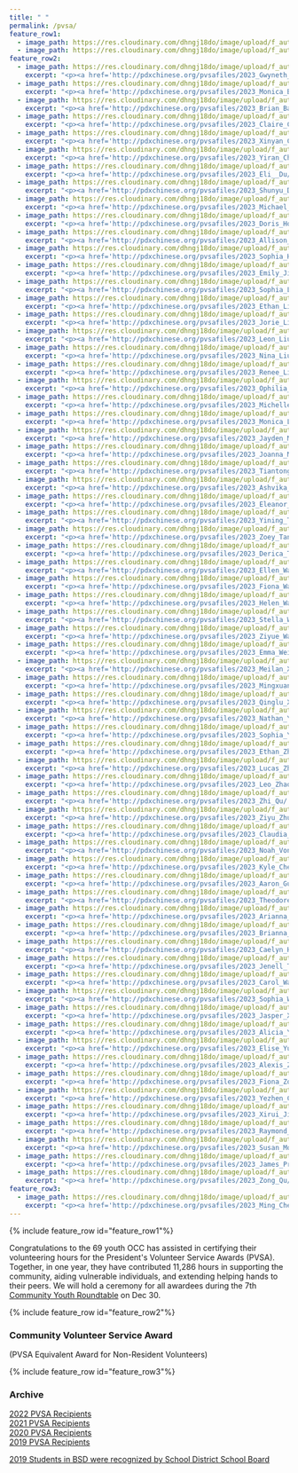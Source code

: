 ```yaml
---
title: " "
permalink: /pvsa/
feature_row1:
  - image_path: https://res.cloudinary.com/dhngj18do/image/upload/f_auto,q_auto/v1/images/activities/pvsa_logo
  - image_path: https://res.cloudinary.com/dhngj18do/image/upload/f_auto,q_auto/v1/images/activities/year_2023
feature_row2:
  - image_path: https://res.cloudinary.com/dhngj18do/image/upload/f_auto,q_auto/v1/images/pvsa/2023_Gwyneth_Bao
    excerpt: "<p><a href='http://pdxchinese.org/pvsafiles/2023_Gwyneth_Bao/'>Gwyneth Bao, Lincoln High School (Gold Award)</a></p>"
  - image_path: https://res.cloudinary.com/dhngj18do/image/upload/f_auto,q_auto/v1/images/pvsa/2023_Monica_Bao
    excerpt: "<p><a href='http://pdxchinese.org/pvsafiles/2023_Monica_Bao/'>Monica Bao, Beaverton Academy of Science and Engineering High School (Gold Award)</a></p>"
  - image_path: https://res.cloudinary.com/dhngj18do/image/upload/f_auto,q_auto/v1/images/pvsa/2023_Brian_Barker
    excerpt: "<p><a href='http://pdxchinese.org/pvsafiles/2023_Brian_Barker/'>Brian Barker, Sunset High School (Gold Award)</a></p>"
  - image_path: https://res.cloudinary.com/dhngj18do/image/upload/f_auto,q_auto/v1/images/pvsa/2023_Claire_Cao
    excerpt: "<p><a href='http://pdxchinese.org/pvsafiles/2023_Claire_Cao/'>Claire Cao, Jesuit High School (Gold Award)</a></p>"
  - image_path: https://res.cloudinary.com/dhngj18do/image/upload/f_auto,q_auto/v1/images/pvsa/2023_Xinyan_Chen
    excerpt: "<p><a href='http://pdxchinese.org/pvsafiles/2023_Xinyan_Chen/'>Xinyan Chen, Lake Oswego High School (Gold Award)</a></p>"
  - image_path: https://res.cloudinary.com/dhngj18do/image/upload/f_auto,q_auto/v1/images/pvsa/2023_Yiran_Chen
    excerpt: "<p><a href='http://pdxchinese.org/pvsafiles/2023_Yiran_Chen/'>Yiran Chen, Lincoln High School (Gold Award)</a></p>"
  - image_path: https://res.cloudinary.com/dhngj18do/image/upload/f_auto,q_auto/v1/images/pvsa/2023_Eli_Du
    excerpt: "<p><a href='http://pdxchinese.org/pvsafiles/2023_Eli__Du/'>Eli Du, Lakeridge High School (Gold Award)</a></p>"
  - image_path: https://res.cloudinary.com/dhngj18do/image/upload/f_auto,q_auto/v1/images/pvsa/2023_Shunyu_Du
    excerpt: "<p><a href='http://pdxchinese.org/pvsafiles/2023_Shunyu_Du/'>Shunyu Du, Westview High School (Gold Award)</a></p>"
  - image_path: https://res.cloudinary.com/dhngj18do/image/upload/f_auto,q_auto/v1/images/pvsa/2023_Michael_Fu
    excerpt: "<p><a href='http://pdxchinese.org/pvsafiles/2023_Michael_Fu/'>Michael Fu, Sunset High School (Gold Award)</a></p>"
  - image_path: https://res.cloudinary.com/dhngj18do/image/upload/f_auto,q_auto/v1/images/pvsa/2023_Doris_Hong
    excerpt: "<p><a href='http://pdxchinese.org/pvsafiles/2023_Doris_Hong/'>Doris Hong, Hope Chinese Charter School (Gold Award)</a></p>"
  - image_path: https://res.cloudinary.com/dhngj18do/image/upload/f_auto,q_auto/v1/images/pvsa/2023_Allison_Hu
    excerpt: "<p><a href='http://pdxchinese.org/pvsafiles/2023_Allison_Hu/'>Allison Hu, Lincoln High School (Gold Award)</a></p>"
  - image_path: https://res.cloudinary.com/dhngj18do/image/upload/f_auto,q_auto/v1/images/pvsa/2023_Sophia_Hu
    excerpt: "<p><a href='http://pdxchinese.org/pvsafiles/2023_Sophia_Hu/'>Sophia_Hu, Catlin Gabel School (Gold Award)</a></p>"
  - image_path: https://res.cloudinary.com/dhngj18do/image/upload/f_auto,q_auto/v1/images/pvsa/2023_Emily_Jiang
    excerpt: "<p><a href='http://pdxchinese.org/pvsafiles/2023_Emily_Jiang/'>Emily Jiang, Camas High School (Gold Award)</a></p>"
  - image_path: https://res.cloudinary.com/dhngj18do/image/upload/f_auto,q_auto/v1/images/pvsa/2023_Sophia_Lee
    excerpt: "<p><a href='http://pdxchinese.org/pvsafiles/2023_Sophia_Lee/'>Sophia Lee, Sunset High School (Gold Award)</a></p>"
  - image_path: https://res.cloudinary.com/dhngj18do/image/upload/f_auto,q_auto/v1/images/pvsa/2023_Ethan_Li
    excerpt: "<p><a href='http://pdxchinese.org/pvsafiles/2023_Ethan_Li/'>Ethan Li, Union High School (Gold Award)</a></p>"
  - image_path: https://res.cloudinary.com/dhngj18do/image/upload/f_auto,q_auto/v1/images/pvsa/2023_Jorie_Liang
    excerpt: "<p><a href='http://pdxchinese.org/pvsafiles/2023_Jorie_Liang/'>Jorie Liang, Catlin Gabel School (Gold Award)</a></p>"
  - image_path: https://res.cloudinary.com/dhngj18do/image/upload/f_auto,q_auto/v1/images/pvsa/2023_Leon_Liu
    excerpt: "<p><a href='http://pdxchinese.org/pvsafiles/2023_Leon_Liu/'>Leon Liu, Catlin Gabel School (Gold Award)</a></p>"
  - image_path: https://res.cloudinary.com/dhngj18do/image/upload/f_auto,q_auto/v1/images/pvsa/2023_Nina_Liu
    excerpt: "<p><a href='http://pdxchinese.org/pvsafiles/2023_Nina_Liu/'>Nina Liu, Westview High School (Gold Award)</a></p>"
  - image_path: https://res.cloudinary.com/dhngj18do/image/upload/f_auto,q_auto/v1/images/pvsa/2023_Renee_Liu
    excerpt: "<p><a href='http://pdxchinese.org/pvsafiles/2023_Renee_Liu/'>Renee Liu, Lake Oswego High School (Gold Award)</a></p>"
  - image_path: https://res.cloudinary.com/dhngj18do/image/upload/f_auto,q_auto/v1/images/pvsa/2023_Ophilia_Lu
    excerpt: "<p><a href='http://pdxchinese.org/pvsafiles/2023_Ophilia_Lu/'>Ophilia Lu, Lake Oswego High School (Gold Award)</a></p>"
  - image_path: https://res.cloudinary.com/dhngj18do/image/upload/f_auto,q_auto/v1/images/pvsa/2023_Michelle_Luo
    excerpt: "<p><a href='http://pdxchinese.org/pvsafiles/2023_Michelle_Luo/'>Michelle Luo, Sexton Elementary School (Gold Award)</a></p>"
  - image_path: https://res.cloudinary.com/dhngj18do/image/upload/f_auto,q_auto/v1/images/pvsa/2023_Monica_Luo
    excerpt: "<p><a href='http://pdxchinese.org/pvsafiles/2023_Monica_Luo/'>Monica Luo, International School of Beaverton (Gold Award)</a></p>"
  - image_path: https://res.cloudinary.com/dhngj18do/image/upload/f_auto,q_auto/v1/images/pvsa/2023_Jayden_Mei
    excerpt: "<p><a href='http://pdxchinese.org/pvsafiles/2023_Jayden_Mei/'>Jayden Mei, Westview High School (Gold Award)</a></p>"
  - image_path: https://res.cloudinary.com/dhngj18do/image/upload/f_auto,q_auto/v1/images/pvsa/2023_Joanna_Mei
    excerpt: "<p><a href='http://pdxchinese.org/pvsafiles/2023_Joanna_Mei/'>Joanna Mei, Sunset High School (Gold Award)</a></p>"
  - image_path: https://res.cloudinary.com/dhngj18do/image/upload/f_auto,q_auto/v1/images/pvsa/2023_Tiantong_Shang
    excerpt: "<p><a href='http://pdxchinese.org/pvsafiles/2023_Tiantong_Shang/'>Tiantong Shang, Oregon Episcopal School (Gold Award)</a></p>"
  - image_path: https://res.cloudinary.com/dhngj18do/image/upload/f_auto,q_auto/v1/images/pvsa/2023_Ashvika_Singhal
    excerpt: "<p><a href='http://pdxchinese.org/pvsafiles/2023_Ashvika_Singhal/'>Ashvika Singhal, Sunset High School (Gold Award)</a></p>"
  - image_path: https://res.cloudinary.com/dhngj18do/image/upload/f_auto,q_auto/v1/images/pvsa/2023_Eleanor_Song1
    excerpt: "<p><a href='http://pdxchinese.org/pvsafiles/2023_Eleanor_Song/'>Eleanor Song, Sunset High School (Gold Award)</a></p>"
  - image_path: https://res.cloudinary.com/dhngj18do/image/upload/f_auto,q_auto/v1/images/pvsa/2023_Yining_Tang
    excerpt: "<p><a href='http://pdxchinese.org/pvsafiles/2023_Yining_Tang/'>Yining Tang, Sunset High School (Gold Award)</a></p>"
  - image_path: https://res.cloudinary.com/dhngj18do/image/upload/f_auto,q_auto/v1/images/pvsa/2023_Zoey_Tang
    excerpt: "<p><a href='http://pdxchinese.org/pvsafiles/2023_Zoey_Tang/'>Zoey Tang, Westview High School (Gold Award)</a></p>"
  - image_path: https://res.cloudinary.com/dhngj18do/image/upload/f_auto,q_auto/v1/images/pvsa/2023_Derica_Theobald
    excerpt: "<p><a href='http://pdxchinese.org/pvsafiles/2023_Derica_Theobald/'>Derica Theobald, Whitford Middle School (Gold Award)</a></p>"
  - image_path: https://res.cloudinary.com/dhngj18do/image/upload/f_auto,q_auto/v1/images/pvsa/2023_Ellen_Wang
    excerpt: "<p><a href='http://pdxchinese.org/pvsafiles/2023_Ellen_Wang/'>Ellen Wang, Westview High School (Gold Award)</a></p>"
  - image_path: https://res.cloudinary.com/dhngj18do/image/upload/f_auto,q_auto/v1/images/pvsa/2023_Fiona_Wang
    excerpt: "<p><a href='http://pdxchinese.org/pvsafiles/2023_Fiona_Wang/'>Fiona Wang, Sunset High School (Gold Award)</a></p>"
  - image_path: https://res.cloudinary.com/dhngj18do/image/upload/f_auto,q_auto/v1/images/pvsa/2023_Helen_Wang
    excerpt: "<p><a href='http://pdxchinese.org/pvsafiles/2023_Helen_Wang/'>Helen Wang, Sunset High School (Gold Award)</a></p>"
  - image_path: https://res.cloudinary.com/dhngj18do/image/upload/f_auto,q_auto/v1/images/pvsa/2022_Stella_Wang
    excerpt: "<p><a href='http://pdxchinese.org/pvsafiles/2023_Stella_Wang/'>Stella Wang, Jesuit High School (Gold Award)</a></p>"
  - image_path: https://res.cloudinary.com/dhngj18do/image/upload/f_auto,q_auto/v1/images/pvsa/2023_Ziyue_Wang
    excerpt: "<p><a href='http://pdxchinese.org/pvsafiles/2023_Ziyue_Wang/'>Ziyue Wang, Lincoln High School (Gold Award)</a></p>"
  - image_path: https://res.cloudinary.com/dhngj18do/image/upload/f_auto,q_auto/v1/images/pvsa/2023_Emma_Wei
    excerpt: "<p><a href='http://pdxchinese.org/pvsafiles/2023_Emma_Wei/'>Emma Wei, St. Mary’s Academy (Gold Award)</a></p>"
  - image_path: https://res.cloudinary.com/dhngj18do/image/upload/f_auto,q_auto/v1/images/pvsa/2023_Meilan_Xu
    excerpt: "<p><a href='http://pdxchinese.org/pvsafiles/2023_Meilan_Xu/'>Meilan Xu, Westview High School (Gold Award)</a></p>"
  - image_path: https://res.cloudinary.com/dhngj18do/image/upload/f_auto,q_auto/v1/images/pvsa/2023_Mingxuan_Xu
    excerpt: "<p><a href='http://pdxchinese.org/pvsafiles/2023_Mingxuan_Xu/'>Mingxuan Xu, International School of Beaverton (Gold Award)</a></p>"
  - image_path: https://res.cloudinary.com/dhngj18do/image/upload/f_auto,q_auto/v1/images/pvsa/2023_Qinglu_Xu
    excerpt: "<p><a href='http://pdxchinese.org/pvsafiles/2023_Qinglu_Xu/'>Qinglu Xu, Lake Oswego High School (Gold Award)</a></p>"
  - image_path: https://res.cloudinary.com/dhngj18do/image/upload/f_auto,q_auto/v1/images/pvsa/2023_Nathan_Ye
    excerpt: "<p><a href='http://pdxchinese.org/pvsafiles/2023_Nathan_Ye/'>Nathan Ye, Westview High School (Gold Award)</a></p>"
  - image_path: https://res.cloudinary.com/dhngj18do/image/upload/f_auto,q_auto/v1/images/pvsa/2023_Sophia_You
    excerpt: "<p><a href='http://pdxchinese.org/pvsafiles/2023_Sophia_You/'>Sophia You, Sunset High School (Gold Award)</a></p>"
  - image_path: https://res.cloudinary.com/dhngj18do/image/upload/f_auto,q_auto/v1/images/pvsa/2023_Ethan_Zhang
    excerpt: "<p><a href='http://pdxchinese.org/pvsafiles/2023_Ethan_Zhang/'>Ethan Zhang, Westview High School (Gold Award)</a></p>"
  - image_path: https://res.cloudinary.com/dhngj18do/image/upload/f_auto,q_auto/v1/images/pvsa/2023_Lucas_Zhang
    excerpt: "<p><a href='http://pdxchinese.org/pvsafiles/2023_Lucas_Zhang/'>Lucas Zhang, Catlin Gabel School (Gold Award)</a></p>"
  - image_path: https://res.cloudinary.com/dhngj18do/image/upload/f_auto,q_auto/v1/images/pvsa/2023_Leo_Zhao
    excerpt: "<p><a href='http://pdxchinese.org/pvsafiles/2023_Leo_Zhao/'>Leo Zhao, Camas High School (Gold Award)</a></p>"
  - image_path: https://res.cloudinary.com/dhngj18do/image/upload/f_auto,q_auto/v1/images/pvsa/2023_Zhi_Qu
    excerpt: "<p><a href='http://pdxchinese.org/pvsafiles/2023_Zhi_Qu/'>Zhi Qu, Oregon Episcopal School (Gold Award)</a></p>"
  - image_path: https://res.cloudinary.com/dhngj18do/image/upload/f_auto,q_auto/v1/images/pvsa/2023_Ziyu_Zhu
    excerpt: "<p><a href='http://pdxchinese.org/pvsafiles/2023_Ziyu_Zhu/'>Ziyu Zhu, Lincoln High School (Gold Award)</a></p>"
  - image_path: https://res.cloudinary.com/dhngj18do/image/upload/f_auto,q_auto/v1/images/pvsa/2023_Claudia_Zhuge
    excerpt: "<p><a href='http://pdxchinese.org/pvsafiles/2023_Claudia_Zhuge/'>Claudia Zhuge, Sunset High School (Gold Award)</a></p>"
  - image_path: https://res.cloudinary.com/dhngj18do/image/upload/f_auto,q_auto/v1/images/pvsa/2023_Noah_Von_Dem_Bruch
    excerpt: "<p><a href='http://pdxchinese.org/pvsafiles/2023_Noah_Von_Dem_Bruch/'>Noah Von Dem Bruch, Lincoln High School (Silver Award)</a></p>"
  - image_path: https://res.cloudinary.com/dhngj18do/image/upload/f_auto,q_auto/v1/images/pvsa/2023_Kyle_Chen
    excerpt: "<p><a href='http://pdxchinese.org/pvsafiles/2023_Kyle_Chen/'>Kyle Chen, Lincoln High School (Silver Award)</a></p>"
  - image_path: https://res.cloudinary.com/dhngj18do/image/upload/f_auto,q_auto/v1/images/pvsa/2023_Aaron_Guo
    excerpt: "<p><a href='http://pdxchinese.org/pvsafiles/2023_Aaron_Guo/'>Aaron Guo, Sunset High School (Silver Award)</a></p>"
  - image_path: https://res.cloudinary.com/dhngj18do/image/upload/f_auto,q_auto/v1/images/pvsa/2023_Theodore_Guo
    excerpt: "<p><a href='http://pdxchinese.org/pvsafiles/2023_Theodore_Guo/'>Theodore Guo, Jesuit High School (Silver Award)</a></p>"
  - image_path: https://res.cloudinary.com/dhngj18do/image/upload/f_auto,q_auto/v1/images/pvsa/2023_Arianna_Hong
    excerpt: "<p><a href='http://pdxchinese.org/pvsafiles/2023_Arianna_Hong/'>Arianna Hong, Scholls Heights Elementary (Silver Award)</a></p>"
  - image_path: https://res.cloudinary.com/dhngj18do/image/upload/f_auto,q_auto/v1/images/pvsa/2023_Brianna_Hong
    excerpt: "<p><a href='http://pdxchinese.org/pvsafiles/2023_Brianna_Hong/'>Brianna Hong, Scholls Heights Elementary (Silver Award)</a></p>"
  - image_path: https://res.cloudinary.com/dhngj18do/image/upload/f_auto,q_auto/v1/images/pvsa/2023_Caelyn_Hong
    excerpt: "<p><a href='http://pdxchinese.org/pvsafiles/2023_Caelyn_Hong/'>Caelyn Hong, Hope Chinese Charter School (Silver Award)</a></p>"
  - image_path: https://res.cloudinary.com/dhngj18do/image/upload/f_auto,q_auto/v1/images/pvsa/2023_Jenell_Theobald
    excerpt: "<p><a href='http://pdxchinese.org/pvsafiles/2023_Jenell_Theobald/'>Jenell Theobald, International School of Beaverton (Silver Award)</a></p>"
  - image_path: https://res.cloudinary.com/dhngj18do/image/upload/f_auto,q_auto/v1/images/pvsa/2023_Carol_Wang
    excerpt: "<p><a href='http://pdxchinese.org/pvsafiles/2023_Carol_Wang/'>Carol Wang, Jesuit High School (Silver Award)</a></p>"
  - image_path: https://res.cloudinary.com/dhngj18do/image/upload/f_auto,q_auto/v1/images/pvsa/2023_Sophia_Wang
    excerpt: "<p><a href='http://pdxchinese.org/pvsafiles/2023_Sophia_Wang/'>Sophia Wang, Sunset High School (Silver Award)</a></p>"
  - image_path: https://res.cloudinary.com/dhngj18do/image/upload/f_auto,q_auto/v1/images/pvsa/2023_Jasper_Xu
    excerpt: "<p><a href='http://pdxchinese.org/pvsafiles/2023_Jasper_Xu/'>Jasper_Xu, Bridlemile Elementary School (Silver Award)</a></p>"
  - image_path: https://res.cloudinary.com/dhngj18do/image/upload/f_auto,q_auto/v1/images/pvsa/2023_Alicia_Ye
    excerpt: "<p><a href='http://pdxchinese.org/pvsafiles/2023_Alicia_Ye/'>Alicia Ye, Groton School in Massachusetts (Silver Award)</a></p>"
  - image_path: https://res.cloudinary.com/dhngj18do/image/upload/f_auto,q_auto/v1/images/pvsa/2023_Elise_Yu
    excerpt: "<p><a href='http://pdxchinese.org/pvsafiles/2023_Elise_Yu/'>Elise Yu, Lincoln High School (Silver Award)</a></p>"
  - image_path: https://res.cloudinary.com/dhngj18do/image/upload/f_auto,q_auto/v1/images/pvsa/2023_Alexis_Zou
    excerpt: "<p><a href='http://pdxchinese.org/pvsafiles/2023_Alexis_Zou/'>Alexis Zou, Lake Oswego High School (Silver Award)</a></p>"
  - image_path: https://res.cloudinary.com/dhngj18do/image/upload/f_auto,q_auto/v1/images/pvsa/2023_Fiona_Zou
    excerpt: "<p><a href='http://pdxchinese.org/pvsafiles/2023_Fiona_Zou/'>Fiona Zou, Camas High School (Silver Award)</a></p>"
  - image_path: https://res.cloudinary.com/dhngj18do/image/upload/f_auto,q_auto/v1/images/pvsa/2023_Yezhen_Chen
    excerpt: "<p><a href='http://pdxchinese.org/pvsafiles/2023_Yezhen_Chen/'>Yezhen Chen, Forest Park Elementary (Bronze Award)</a></p>"
  - image_path: https://res.cloudinary.com/dhngj18do/image/upload/f_auto,q_auto/v1/images/pvsa/2023_Xirui_Jin
    excerpt: "<p><a href='http://pdxchinese.org/pvsafiles/2023_Xirui_Jin/'>Xirui Jin, Westview High School (Bronze Award)</a></p>"
  - image_path: https://res.cloudinary.com/dhngj18do/image/upload/f_auto,q_auto/v1/images/pvsa/2023_Raymond_Lee
    excerpt: "<p><a href='http://pdxchinese.org/pvsafiles/2023_Raymond_Lee/'>Raymond Lee, Westview High School (Bronze Award)</a></p>"
  - image_path: https://res.cloudinary.com/dhngj18do/image/upload/f_auto,q_auto/v1/images/pvsa/2023_Susan_Moseley
    excerpt: "<p><a href='http://pdxchinese.org/pvsafiles/2023_Susan_Moseley/'>Susan Moseley, St Stephen's Episcopal School (Bronze Award)</a></p>"
  - image_path: https://res.cloudinary.com/dhngj18do/image/upload/f_auto,q_auto/v1/images/pvsa/2023_James_Prasad
    excerpt: "<p><a href='http://pdxchinese.org/pvsafiles/2023_James_Prasad/'>James Prasad, Lake Oswego Junior High School (Bronze Award)</a></p>"
  - image_path: https://res.cloudinary.com/dhngj18do/image/upload/f_auto,q_auto/v1/images/pvsa/2023_Zong_Qu
    excerpt: "<p><a href='http://pdxchinese.org/pvsafiles/2023_Zong_Qu/'>Zong Qu, Catlin Gabel School (Bronze Award)</a></p>"
feature_row3:
  - image_path: https://res.cloudinary.com/dhngj18do/image/upload/f_auto,q_auto/v1/images/pvsa/2023_Ming_Che_Hsu
    excerpt: "<p><a href='http://pdxchinese.org/pvsafiles/2023_Ming_Che_Hsu/'>Ming Che Hsu, Westview High School (Silver Award)</a></p>"
---
```


{% include feature_row id="feature_row1"%}

Congratulations to the 69 youth OCC has assisted in certifying their volunteering hours for the President's Volunteer Service Awards (PVSA). Together, in one year, they have contributed 11,286 hours in supporting the community, aiding vulnerable individuals, and extending helping hands to their peers. We will hold a ceremony for all awardees during the 7th [Community Youth Roundtable](https://pdxchinese.org/youthroundtable/) on Dec 30.

{% include feature_row id="feature_row2"%}

### Community Volunteer Service Award  
(PVSA Equivalent Award for Non-Resident Volunteers)

{% include feature_row id="feature_row3"%}

### Archive

[2022 PVSA Recipients](http://pdxchinese.org/pvsafiles/pvsa_2022/)  
[2021 PVSA Recipients](http://pdxchinese.org/pvsafiles/pvsa_2021/)  
[2020 PVSA Recipients](http://pdxchinese.org/pvsafiles/pvsa_2020/)  
[2019 PVSA Recipients](http://pdxchinese.org/pvsafiles/pvsa_2019/)  

[2019 Students in BSD were recognized by School District School Board](http://pdxchinese.org/bsd_board_recognition_2020/)  

